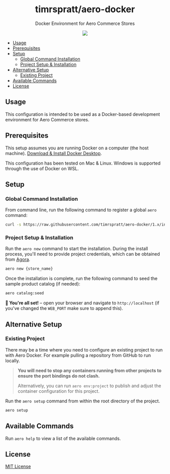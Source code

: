 <h1 align="center">timrspratt/aero-docker</h1>

<div align="center">
  <p>Docker Environment for Aero Commerce Stores</p>
  <a href="https://opensource.org/licenses/MIT" target="_blank"><img src="https://img.shields.io/badge/license-MIT-blue.svg" /></a>
</div>

- [Usage](#usage)
- [Prerequisites](#prerequisites)
- [Setup](#setup)
  - [Global Command Installation](#global-command-installation)
  - [Project Setup & Installation](#project-setup--installation)
- [Alternative Setup](#alternative-setup)
  - [Existing Project](#existing-project)
- [Available Commands](#available-commands)
- [License](#license)

## Usage

This configuration is intended to be used as a Docker-based development environment for Aero Commerce stores.

## Prerequisites

This setup assumes you are running Docker on a computer (the host machine). [Download & Install Docker Desktop](https://www.docker.com/products/docker-desktop).

This configuration has been tested on Mac & Linux. Windows is supported through the use of Docker on WSL.

## Setup

### Global Command Installation

From command line, run the following command to register a global `aero` command:

```bash
curl -s https://raw.githubusercontent.com/timrspratt/aero-docker/1.x/install.sh | bash
```

### Project Setup & Installation

Run the `aero new` command to start the installation.
During the install process, you'll need to provide project credentials, which can be obtained from
[Agora](https://agora.aerocommerce.com/projects).

```bash
aero new {store_name}
```

Once the installation is complete, run the following command to seed the sample product catalog (if needed):

```bash
aero catalog:seed
```

**🎉 You're all set!** – open your browser and navigate to `http://localhost` (if you've changed the `WEB_PORT` make sure to append this).

## Alternative Setup

### Existing Project

There may be a time where you need to configure an existing project to run with Aero Docker.
For example pulling a repository from GitHub to run locally.

> **You will need to stop any containers running from other projects to ensure the port bindings do not clash.**
>
> Alternatively, you can run `aero env:project` to publish and adjust the container configuration for this project.

Run the `aero setup` command from within the root directory of the project.

```bash
aero setup
```

## Available Commands

Run `aero help` to view a list of the available commands.

## License

[MIT License](https://opensource.org/licenses/MIT)
